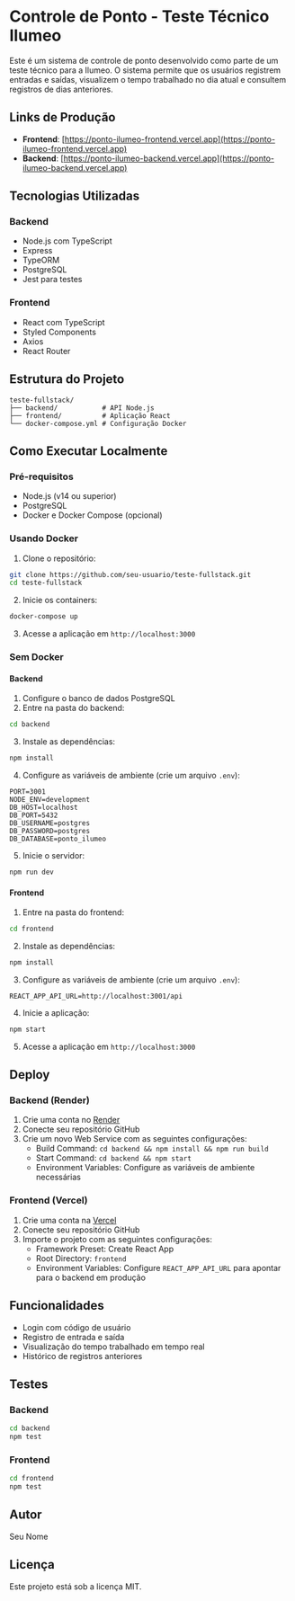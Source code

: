 # Controle de Ponto - Teste Técnico Ilumeo

Este é um sistema de controle de ponto desenvolvido como parte de um teste técnico para a Ilumeo. O sistema permite que os usuários registrem entradas e saídas, visualizem o tempo trabalhado no dia atual e consultem registros de dias anteriores.

## Links de Produção

- **Frontend**: [https://ponto-ilumeo-frontend.vercel.app](https://ponto-ilumeo-frontend.vercel.app)
- **Backend**: [https://ponto-ilumeo-backend.vercel.app](https://ponto-ilumeo-backend.vercel.app)

## Tecnologias Utilizadas

### Backend
- Node.js com TypeScript
- Express
- TypeORM
- PostgreSQL
- Jest para testes

### Frontend
- React com TypeScript
- Styled Components
- Axios
- React Router

## Estrutura do Projeto

```
teste-fullstack/
├── backend/           # API Node.js
├── frontend/          # Aplicação React
└── docker-compose.yml # Configuração Docker
```

## Como Executar Localmente

### Pré-requisitos
- Node.js (v14 ou superior)
- PostgreSQL
- Docker e Docker Compose (opcional)

### Usando Docker
1. Clone o repositório:
```bash
git clone https://github.com/seu-usuario/teste-fullstack.git
cd teste-fullstack
```

2. Inicie os containers:
```bash
docker-compose up
```

3. Acesse a aplicação em `http://localhost:3000`

### Sem Docker

#### Backend
1. Configure o banco de dados PostgreSQL
2. Entre na pasta do backend:
```bash
cd backend
```

3. Instale as dependências:
```bash
npm install
```

4. Configure as variáveis de ambiente (crie um arquivo `.env`):
```
PORT=3001
NODE_ENV=development
DB_HOST=localhost
DB_PORT=5432
DB_USERNAME=postgres
DB_PASSWORD=postgres
DB_DATABASE=ponto_ilumeo
```

5. Inicie o servidor:
```bash
npm run dev
```

#### Frontend
1. Entre na pasta do frontend:
```bash
cd frontend
```

2. Instale as dependências:
```bash
npm install
```

3. Configure as variáveis de ambiente (crie um arquivo `.env`):
```
REACT_APP_API_URL=http://localhost:3001/api
```

4. Inicie a aplicação:
```bash
npm start
```

5. Acesse a aplicação em `http://localhost:3000`

## Deploy

### Backend (Render)
1. Crie uma conta no [Render](https://render.com)
2. Conecte seu repositório GitHub
3. Crie um novo Web Service com as seguintes configurações:
   - Build Command: `cd backend && npm install && npm run build`
   - Start Command: `cd backend && npm start`
   - Environment Variables: Configure as variáveis de ambiente necessárias

### Frontend (Vercel)
1. Crie uma conta na [Vercel](https://vercel.com)
2. Conecte seu repositório GitHub
3. Importe o projeto com as seguintes configurações:
   - Framework Preset: Create React App
   - Root Directory: `frontend`
   - Environment Variables: Configure `REACT_APP_API_URL` para apontar para o backend em produção

## Funcionalidades

- Login com código de usuário
- Registro de entrada e saída
- Visualização do tempo trabalhado em tempo real
- Histórico de registros anteriores

## Testes

### Backend
```bash
cd backend
npm test
```

### Frontend
```bash
cd frontend
npm test
```

## Autor

Seu Nome

## Licença

Este projeto está sob a licença MIT. 